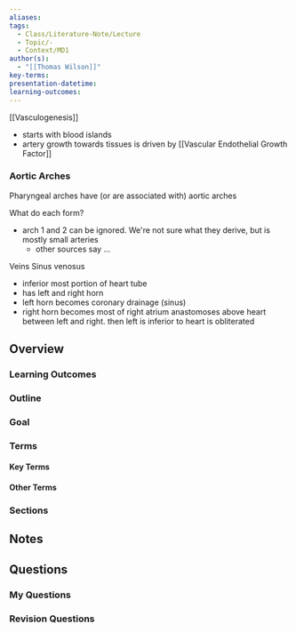 ```yaml
---
aliases: 
tags:
  - Class/Literature-Note/Lecture
  - Topic/-
  - Context/MD1
author(s):
  - "[[Thomas Wilson]]"
key-terms: 
presentation-datetime: 
learning-outcomes:
---
```


[[Vasculogenesis]]
- starts with blood islands
- artery growth towards tissues is driven by [[Vascular Endothelial Growth Factor]]

### Aortic Arches
Pharyngeal arches have (or are associated with) aortic arches

What do each form?
- arch 1 and 2 can be ignored. We're not sure what they derive, but is mostly small arteries
	- other sources say ...



Veins
Sinus venosus
- inferior most portion of heart tube
- has left and right horn
- left horn becomes coronary drainage (sinus)
- right horn becomes most of right atrium
anastomoses above heart between left and right. then left is inferior to heart is obliterated


## Overview
### Learning Outcomes

### Outline

### Goal

### Terms
#### Key Terms

#### Other Terms

### Sections


## Notes


## Questions

### My Questions
### Revision Questions




